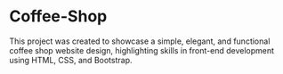 # Coffee-Shop
This project was created to showcase a simple, elegant, and functional coffee shop website design, highlighting skills in front-end development using HTML, CSS, and Bootstrap.
